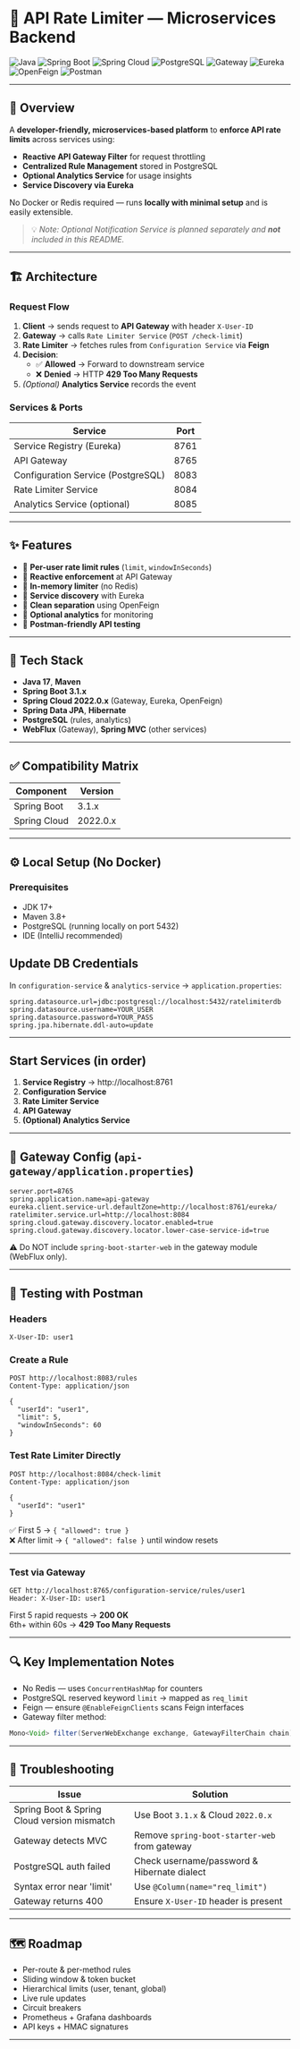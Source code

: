 # 🚦 API Rate Limiter — Microservices Backend

![Java](https://img.shields.io/badge/Java-17+-ED8B00?style=for-the-badge&logo=openjdk&logoColor=white)
![Spring Boot](https://img.shields.io/badge/Spring_Boot-3.1.x-6DB33F?style=for-the-badge&logo=springboot&logoColor=white)
![Spring Cloud](https://img.shields.io/badge/Spring_Cloud-2022.0.x-6DB33F?style=for-the-badge&logo=spring&logoColor=white)
![PostgreSQL](https://img.shields.io/badge/PostgreSQL-14+-336791?style=for-the-badge&logo=postgresql&logoColor=white)
![Gateway](https://img.shields.io/badge/Cloud_Gateway-Reactive-0AA7B4?style=for-the-badge&logo=cloudflare&logoColor=white)
![Eureka](https://img.shields.io/badge/Service_Discovery-Eureka-4285F4?style=for-the-badge&logo=google&logoColor=white)
![OpenFeign](https://img.shields.io/badge/OpenFeign-HTTP_Client-FF6C37?style=for-the-badge&logo=apache&logoColor=white)
![Postman](https://img.shields.io/badge/Postman-Testing-FF6C37?style=for-the-badge&logo=postman&logoColor=white)

---

## 🧭 Overview

A **developer-friendly, microservices-based platform** to **enforce API rate limits** across services using:

- **Reactive API Gateway Filter** for request throttling  
- **Centralized Rule Management** stored in PostgreSQL  
- **Optional Analytics Service** for usage insights  
- **Service Discovery via Eureka**

No Docker or Redis required — runs **locally with minimal setup** and is easily extensible.

> 💡 _Note: Optional Notification Service is planned separately and **not** included in this README._

---

## 🏗 Architecture

### **Request Flow**
1. **Client** → sends request to **API Gateway** with header `X-User-ID`
2. **Gateway** → calls `Rate Limiter Service` (`POST /check-limit`)
3. **Rate Limiter** → fetches rules from `Configuration Service` via **Feign**
4. **Decision**:
   - ✅ **Allowed** → Forward to downstream service  
   - ❌ **Denied** → HTTP **429 Too Many Requests**
5. *(Optional)* **Analytics Service** records the event

### **Services & Ports**
| Service                         | Port  |
|---------------------------------|-------|
| Service Registry (Eureka)       | 8761  |
| API Gateway                     | 8765  |
| Configuration Service (PostgreSQL) | 8083 |
| Rate Limiter Service            | 8084  |
| Analytics Service (optional)    | 8085  |

---

## ✨ Features
- 🔹 **Per-user rate limit rules** (`limit`, `windowInSeconds`)
- 🔹 **Reactive enforcement** at API Gateway
- 🔹 **In-memory limiter** (no Redis)
- 🔹 **Service discovery** with Eureka
- 🔹 **Clean separation** using OpenFeign
- 🔹 **Optional analytics** for monitoring
- 🔹 **Postman-friendly API testing**

---

## 🧰 Tech Stack
- **Java 17**, **Maven**
- **Spring Boot 3.1.x**
- **Spring Cloud 2022.0.x** (Gateway, Eureka, OpenFeign)
- **Spring Data JPA**, **Hibernate**
- **PostgreSQL** (rules, analytics)
- **WebFlux** (Gateway), **Spring MVC** (other services)

---

## ✅ Compatibility Matrix
| Component       | Version    |
|----------------|------------|
| Spring Boot    | 3.1.x      |
| Spring Cloud   | 2022.0.x   |

---

## ⚙️ Local Setup (No Docker)

### **Prerequisites**
- JDK 17+
- Maven 3.8+
- PostgreSQL (running locally on port 5432)
- IDE (IntelliJ recommended)

## Update DB Credentials

In `configuration-service` & `analytics-service` → `application.properties`:

```
spring.datasource.url=jdbc:postgresql://localhost:5432/ratelimiterdb
spring.datasource.username=YOUR_USER
spring.datasource.password=YOUR_PASS
spring.jpa.hibernate.ddl-auto=update
```

---

## Start Services (in order)

1. **Service Registry** → http://localhost:8761
2. **Configuration Service**
3. **Rate Limiter Service**
4. **API Gateway**
5. **(Optional) Analytics Service**

---

## 🔧 Gateway Config (`api-gateway/application.properties`)
```
server.port=8765
spring.application.name=api-gateway
eureka.client.service-url.defaultZone=http://localhost:8761/eureka/
ratelimiter.service.url=http://localhost:8084
spring.cloud.gateway.discovery.locator.enabled=true
spring.cloud.gateway.discovery.locator.lower-case-service-id=true
```

⚠ Do NOT include `spring-boot-starter-web` in the gateway module (WebFlux only).

---

## 🚀 Testing with Postman

### Headers
```
X-User-ID: user1
```

### Create a Rule
```
POST http://localhost:8083/rules
Content-Type: application/json

{
  "userId": "user1",
  "limit": 5,
  "windowInSeconds": 60
}
```

### Test Rate Limiter Directly
```
POST http://localhost:8084/check-limit
Content-Type: application/json

{
  "userId": "user1"
}
```

✅ First 5 → `{ "allowed": true }`  
❌ After limit → `{ "allowed": false }` until window resets

---

### Test via Gateway
```
GET http://localhost:8765/configuration-service/rules/user1
Header: X-User-ID: user1
```

First 5 rapid requests → **200 OK**  
6th+ within 60s → **429 Too Many Requests**

---

## 🔍 Key Implementation Notes

- No Redis — uses `ConcurrentHashMap` for counters
- PostgreSQL reserved keyword `limit` → mapped as `req_limit`
- Feign — ensure `@EnableFeignClients` scans Feign interfaces
- Gateway filter method:
```java
Mono<Void> filter(ServerWebExchange exchange, GatewayFilterChain chain)
```

---

## 🧪 Troubleshooting

| Issue | Solution |
|-------|----------|
| Spring Boot & Spring Cloud version mismatch | Use Boot `3.1.x` & Cloud `2022.0.x` |
| Gateway detects MVC | Remove `spring-boot-starter-web` from gateway |
| PostgreSQL auth failed | Check username/password & Hibernate dialect |
| Syntax error near 'limit' | Use `@Column(name="req_limit")` |
| Gateway returns 400 | Ensure `X-User-ID` header is present |

---

## 🗺 Roadmap

- Per-route & per-method rules
- Sliding window & token bucket
- Hierarchical limits (user, tenant, global)
- Live rule updates
- Circuit breakers
- Prometheus + Grafana dashboards
- API keys + HMAC signatures

---
